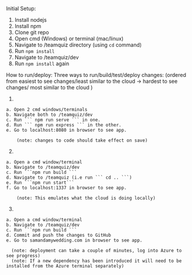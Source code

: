 Initial Setup:

1. Install nodejs
2. Install npm
3. Clone git repo
4. Open cmd (Windows) or terminal (mac/linux)
5. Navigate to /teamquiz directory (using ``` cd ``` command)
6. Run ``` npm install ```
7. Navigate to /teamquiz/dev
8. Run ``` npm install ``` again


How to run/deploy:
  Three ways to run/build/test/deploy changes: (ordered from easiest to see changes/least similar to the cloud -> hardest to see changes/ most similar to the cloud )

  1.
    a. Open 2 cmd windows/terminals
    b. Navigate both to /teamquiz/dev
    c. Run ``` npm run serve ``` in one.
    d. Run ``` npm run express ``` in the other.
    e. Go to localhost:8080 in browser to see app.

        (note: changes to code should take effect on save)


  2.
    a. Open a cmd window/terminal
    b. Navigate to /teamquiz/dev
    c. Run ```npm run build ```
    d. Navigate to /teamquiz (i.e run ``` cd .. ```)
    e. Run ```npm run start```
    f. Go to localhost:1337 in browser to see app.

        (note: This emulates what the cloud is doing locally)

  3.
    a. Open a cmd window/terminal
    b. Navigate to /teamquiz/dev
    c. Run ```npm run build ```
    d. Commit and push the changes to GitHub
    e. Go to samandamywedding.com in browser to see app.

      (note: deployment can take a couple of minutes, log into Azure to see progress)
      (note: If a new dependency has been introduced it will need to be installed from the Azure terminal separately)
